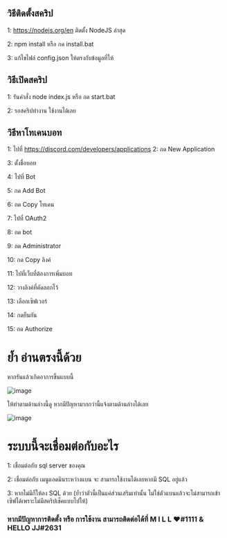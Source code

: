 ## วิธีติดตั้งสคริป

1: https://nodejs.org/en ติดตั้ง NodeJS ล่าสุด

2: npm install หรือ กด install.bat

3: แก้ไขไฟล์ config.json ให้ตรงกับข้อมูลที่ให้


## วิธีเปิดสคริป

1: รันคำสั่ง node index.js หรือ กด start.bat

2: รอสคริปทำงาน ใช้งานได้เลย


## วิธีหาโทเคนบอท

1: ไปที่ https://discord.com/developers/applications
2: กด New Application

3: ตั้งชื่อบอท

4: ไปที่ Bot

5: กด Add Bot

6: กด Copy โทเคน

7: ไปที่ OAuth2

8: กด bot

9: กด Administrator

10: กด Copy ลิงค์

11: ไปที่เว็บที่ต้องการเพิ่มบอท

12: วางลิงค์ที่คัดลอกไว้

13: เลือกเซิฟเวอร์

14: กดยืนยัน

15: กด Authorize

# ย้ำ อ่านตรงนี้ด้วย

หากรันแล้วเกิดอาการขึ้นแบบนี้

![image](https://user-images.githubusercontent.com/69198341/236704125-92755c36-6e40-4a4e-b70a-c0ecb5886407.png)

ให้ทำตามด้านล่างนี้ดู หากมีปัญหามากกว่านี้แจ้งตามด้านล่างได้เลย

![image](https://user-images.githubusercontent.com/69198341/236704103-89294e10-34d2-45ca-8b63-77567e6fcbf5.png)


# ระบบนี้จะเชื่อมต่อกับอะไร

1: เชื่อมต่อกับ sql server ของคุณ

2: เชื่อมต่อกับ เมนูแอดมินระหว่างแบน จะ สามารถใช้งานได้เลยหากมี SQL อยู่แล้ว

3: หากไม่มีก็ให้ลง SQL ด้วย (ย้ำว่าตัวนี้เป็นแค่ส่วนเสริมเท่านั้น ไม่ใช่ตัวแบนแล้วจะไม่สามารถเข้าเซิฟได้เพราะไม่มีสคริปเช็คแบบไปให้)


### หากมีปัญหาการติดตั้ง หรือ การใช้งาน สามารถติดต่อได้ที่ M I L L ♥#1111 & HELLO JJ#2631
